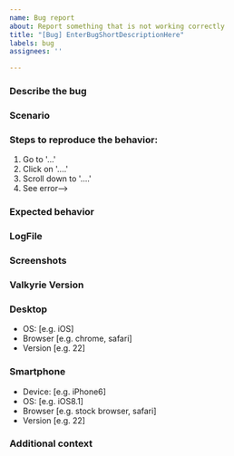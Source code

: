 ```yaml
---
name: Bug report
about: Report something that is not working correctly
title: "[Bug] EnterBugShortDescriptionHere"
labels: bug
assignees: ''

---
```


<!--
  Thank you for reporting a new bug! To streamline our all efforts, please
  first read this short paragraph. If you can check all the boxes below!

  - [ ] Please replace **BugName** in the Issue-Title with the scenario name with your finished translation
-->

<!--A clear and concise description of what the bug is.-->
### Describe the bug

<!--In which scenario does the error occur? Can you maybe even upload an example scenario here?-->
### Scenario

<!--Please add steps how to reproduce the error here.-->
### Steps to reproduce the behavior:
1. Go to '...'
2. Click on '....'
3. Scroll down to '....'
4. See error-->

<!--A clear and concise description of what you expected to happen.-->
### Expected behavior

<!--Please add the valkyrie log file from the following locations
Log File:
%LOCALAPPDATA%Low\NA\Valkyrie\output_log.txt
Saves:
%appdata%/Valkyrie/MoM/Save
%appdata%/Valkyrie/D2E/Save
Quest:
%appdata%/Valkyrie/D2E/Editor
Scenario:
%appdata%/Valkyrie/MoM/Editor
-->
### LogFile


<!--If applicable, add screenshots to help explain your problem.-->
### Screenshots

<!--Please enter your Valkyrie Version here (can be found in main menu > about, e.g. 2.4.09)-->
### Valkyrie Version

<!--If the error occured on a Desktop computer (please complete the following information, otherwise delete this section):-->
### Desktop
 - OS: [e.g. iOS]
 - Browser [e.g. chrome, safari]
 - Version [e.g. 22]

<!--If the error occured on a Smartphone / Tablet (please complete the following information, otherwise delete this section):-->
### Smartphone
 - Device: [e.g. iPhone6]
 - OS: [e.g. iOS8.1]
 - Browser [e.g. stock browser, safari]
 - Version [e.g. 22]

<!--Add any other context about the problem here.-->
### Additional context

